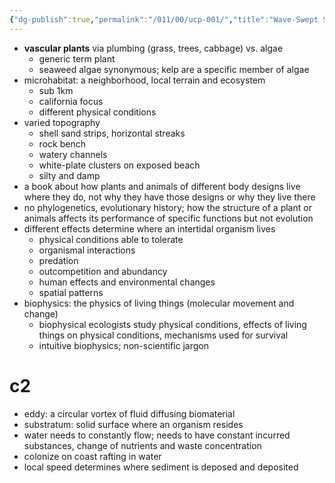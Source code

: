 ```yaml
---
{"dg-publish":true,"permalink":"/011/00/ucp-001/","title":"Wave-Swept Shore","noteIcon":"fallback","created":"2024-09-26T13:45:04.054-07:00","updated":"2024-09-26T15:42:20.589-07:00"}
---
```


- **vascular plants** via plumbing (grass, trees, cabbage) vs. algae
	- generic term plant
	- seaweed algae synonymous; kelp are a specific member of algae
- microhabitat: a neighborhood, local terrain and ecosystem
	- sub 1km
	- california focus
	- different physical conditions
- varied topography
	- shell sand strips, horizontal streaks
	- rock bench
	- watery channels
	- white-plate clusters on exposed beach
	- silty and damp
- a book about how plants and animals of different body designs live where they do, not why they have those designs or why they live there
- no phylogenetics, evolutionary history; how the structure of a plant or animals affects its performance of specific functions but not evolution
- different effects determine where an intertidal organism lives
	- physical conditions able to tolerate
	- organismal interactions
	- predation
	- outcompetition and abundancy
	- human effects and environmental changes
	- spatial patterns
- biophysics: the physics of living things (molecular movement and change)
	- biophysical ecologists study physical conditions, effects of living things on physical conditions, mechanisms used for survival
	- intuitive biophysics; non-scientific jargon
# c2
- eddy: a circular vortex of fluid diffusing biomaterial
- substratum: solid surface where an organism resides
- water needs to constantly flow; needs to have constant incurred substances, change of nutrients and waste concentration
- colonize on coast rafting in water
- local speed determines where sediment is deposed and deposited